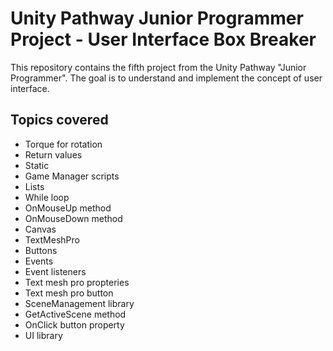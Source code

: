 # Unity Pathway Junior Programmer Project - User Interface Box Breaker

This repository contains the fifth project from the Unity Pathway "Junior Programmer". The goal is to understand and implement the concept of user interface.

## Topics covered
* Torque for rotation
* Return values
* Static
* Game Manager scripts
* Lists
* While loop 
* OnMouseUp method
* OnMouseDown method
* Canvas
* TextMeshPro
* Buttons
* Events
* Event listeners
* Text mesh pro propteries
* Text mesh pro button
* SceneManagement library
* GetActiveScene method
* OnClick button property 
* UI library